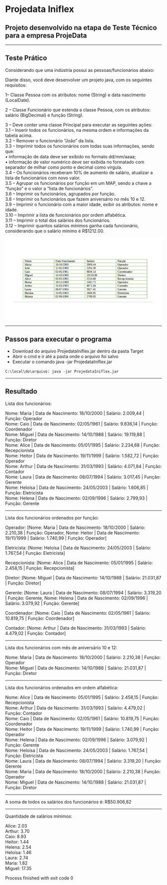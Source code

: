 # Projedata Iniflex

## Projeto desenvolvido na etapa de Teste Técnico para a empresa ProjeData

---

## Teste Prático

Considerando que uma indústria possui as pessoas/funcionários abaixo:

Diante disso, você deve desenvolver um projeto java, com os seguintes requisitos:

1– Classe Pessoa com os atributos: nome (String) e data nascimento (LocalDate).

2 – Classe Funcionário que estenda a classe Pessoa, com os atributos: salário (BigDecimal) e função (String).

3 – Deve conter uma classe Principal para executar as seguintes ações: <br>
3.1 – Inserir todos os funcionários, na mesma ordem e informações da tabela acima. <br>
3.2 – Remover o funcionário “João” da lista. <br>
3.3 – Imprimir todos os funcionários com todas suas informações, sendo que: <br>
• informação de data deve ser exibido no formato dd/mm/aaaa; <br>
• informação de valor numérico deve ser exibida no formatado com separador de milhar como ponto e decimal como vírgula. <br>
3.4 – Os funcionários receberam 10% de aumento de salário, atualizar a lista de funcionários com novo valor. <br>
3.5 – Agrupar os funcionários por função em um MAP, sendo a chave a “função” e o valor a “lista de funcionários”. <br>
3.6 – Imprimir os funcionários, agrupados por função. <br> 
3.8 – Imprimir os funcionários que fazem aniversário no mês 10 e 12. <br>
3.9 – Imprimir o funcionário com a maior idade, exibir os atributos: nome e idade. <br>
3.10 – Imprimir a lista de funcionários por ordem alfabética. <br>
3.11 – Imprimir o total dos salários dos funcionários. <br>
3.12 – Imprimir quantos salários mínimos ganha cada funcionário, considerando que o salário mínimo é R$1212.00. <br>

![Tabela de Funcionários](table.png)

---

## Passos para executar o programa

* Download do arquivo ProjedataIniflex.jar dentro da pasta Target
* Abrir o cmd e ir até a pasta onde o arquivo foi salvo
* Executar o comando java -jar ProjedataIniflex.jar

```
C:\local\do\arquivo: java -jar ProjedataIniflex.jar
```

---

## Resultado

Lista dos funcionários: 

Nome: Maria  |  Data de Nascimento: 18/10/2000  |  Salário: 2.009,44  |  Função: Operador <br>
Nome: Caio  |  Data de Nascimento: 02/05/1961  |  Salário: 9.836,14  |  Função: Coordenador <br>
Nome: Miguel  |  Data de Nascimento: 14/10/1988  |  Salário: 19.119,88  |  Função: Diretor <br>
Nome: Alice  |  Data de Nascimento: 05/01/1995  |  Salário: 2.234,68  |  Função: Recepcionista <br>
Nome: Heitor  |  Data de Nascimento: 19/11/1999  |  Salário: 1.582,72  |  Função: Operador <br>
Nome: Arthur  |  Data de Nascimento: 31/03/1993  |  Salário: 4.071,84  |  Função: Contador <br>
Nome: Laura  |  Data de Nascimento: 08/07/1994  |  Salário: 3.017,45  |  Função: Gerente <br>
Nome: Heloísa  |  Data de Nascimento: 24/05/2003  |  Salário: 1.606,85  |  Função: Eletricista <br>
Nome: Helena  |  Data de Nascimento: 02/09/1996  |  Salário: 2.799,93  |  Função: Gerente <br>

________________________________________________________________

Lista dos funcionários ordenados por função: 

Operador: [Nome: Maria  |  Data de Nascimento: 18/10/2000  |  Salário: 2.210,38  |  Função: Operador, Nome: Heitor  |  Data de Nascimento: 19/11/1999  |  Salário: 1.740,99  |  Função: Operador]

Eletricista: [Nome: Heloísa  |  Data de Nascimento: 24/05/2003  |  Salário: 1.767,54  |  Função: Eletricista]

Recepcionista: [Nome: Alice  |  Data de Nascimento: 05/01/1995  |  Salário: 2.458,15  |  Função: Recepcionista]

Diretor: [Nome: Miguel  |  Data de Nascimento: 14/10/1988  |  Salário: 21.031,87  |  Função: Diretor]

Gerente: [Nome: Laura  |  Data de Nascimento: 08/07/1994  |  Salário: 3.319,20  |  Função: Gerente, Nome: Helena  |  Data de Nascimento: 02/09/1996  |  Salário: 3.079,92  |  Função: Gerente]

Coordenador: [Nome: Caio  |  Data de Nascimento: 02/05/1961  |  Salário: 10.819,75  |  Função: Coordenador]

Contador: [Nome: Arthur  |  Data de Nascimento: 31/03/1993  |  Salário: 4.479,02  |  Função: Contador]

________________________________________________________________

Lista dos funcionários com mês de aniversário 10 e 12: 

Nome: Maria  |  Data de Nascimento: 18/10/2000  |  Salário: 2.210,38  |  Função: Operador <br>
Nome: Miguel  |  Data de Nascimento: 14/10/1988  |  Salário: 21.031,87  |  Função: Diretor <br>

________________________________________________________________

Lista dos funcionários ordenados em ordem alfabética: 

Nome: Alice  |  Data de Nascimento: 05/01/1995  |  Salário: 2.458,15  |  Função: Recepcionista <br>
Nome: Arthur  |  Data de Nascimento: 31/03/1993  |  Salário: 4.479,02  |  Função: Contador <br>
Nome: Caio  |  Data de Nascimento: 02/05/1961  |  Salário: 10.819,75  |  Função: Coordenador <br>
Nome: Heitor  |  Data de Nascimento: 19/11/1999  |  Salário: 1.740,99  |  Função: Operador <br>
Nome: Helena  |  Data de Nascimento: 02/09/1996  |  Salário: 3.079,92  |  Função: Gerente <br>
Nome: Heloísa  |  Data de Nascimento: 24/05/2003  |  Salário: 1.767,54  |  Função: Eletricista <br>
Nome: Laura  |  Data de Nascimento: 08/07/1994  |  Salário: 3.319,20  |  Função: Gerente <br>
Nome: Maria  |  Data de Nascimento: 18/10/2000  |  Salário: 2.210,38  |  Função: Operador <br>
Nome: Miguel  |  Data de Nascimento: 14/10/1988  |  Salário: 21.031,87  |  Função: Diretor <br>

________________________________________________________________

A soma de todos os salários dos funcionários é: R$50.906,82

________________________________________________________________

Quantidade de salários mínimos:

Alice: 2.03 <br>
Arthur: 3.70 <br>
Caio: 8.93 <br>
Heitor: 1.44 <br>
Helena: 2.54 <br>
Heloísa: 1.46 <br>
Laura: 2.74 <br>
Maria: 1.82 <br>
Miguel: 17.35 <br>

Process finished with exit code 0